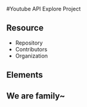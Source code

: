 #Youtube API Explore Project

## Resource

- Repository
- Contributors
- Organization

## Elements

## We are family~
